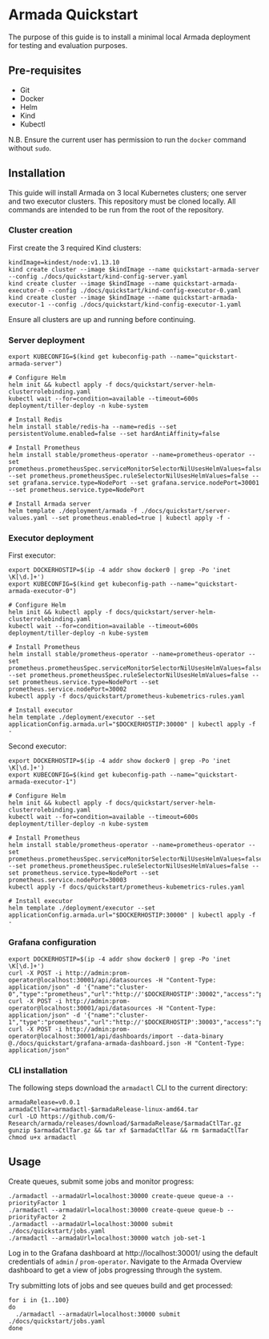 # Armada Quickstart

The purpose of this guide is to install a minimal local Armada deployment for testing and evaluation purposes.

## Pre-requisites
- Git
- Docker
- Helm
- Kind
- Kubectl

N.B.  Ensure the current user has permission to run the `docker` command without `sudo`.

## Installation
This guide will install Armada on 3 local Kubernetes clusters; one server and two executor clusters. 
This repository must be cloned locally. All commands are intended to be run from the root of the repository.

### Cluster creation

First create the 3 required Kind clusters:
```
kindImage=kindest/node:v1.13.10
kind create cluster --image $kindImage --name quickstart-armada-server --config ./docs/quickstart/kind-config-server.yaml
kind create cluster --image $kindImage --name quickstart-armada-executor-0 --config ./docs/quickstart/kind-config-executor-0.yaml
kind create cluster --image $kindImage --name quickstart-armada-executor-1 --config ./docs/quickstart/kind-config-executor-1.yaml
```

Ensure all clusters are up and running before continuing.

### Server deployment
```
export KUBECONFIG=$(kind get kubeconfig-path --name="quickstart-armada-server")

# Configure Helm
helm init && kubectl apply -f docs/quickstart/server-helm-clusterrolebinding.yaml
kubectl wait --for=condition=available --timeout=600s deployment/tiller-deploy -n kube-system

# Install Redis
helm install stable/redis-ha --name=redis --set persistentVolume.enabled=false --set hardAntiAffinity=false

# Install Prometheus
helm install stable/prometheus-operator --name=prometheus-operator --set prometheus.prometheusSpec.serviceMonitorSelectorNilUsesHelmValues=false --set prometheus.prometheusSpec.ruleSelectorNilUsesHelmValues=false --set grafana.service.type=NodePort --set grafana.service.nodePort=30001 --set prometheus.service.type=NodePort

# Install Armada server
helm template ./deployment/armada -f ./docs/quickstart/server-values.yaml --set prometheus.enabled=true | kubectl apply -f -
```
### Executor deployment

First executor:
```
export DOCKERHOSTIP=$(ip -4 addr show docker0 | grep -Po 'inet \K[\d.]+')
export KUBECONFIG=$(kind get kubeconfig-path --name="quickstart-armada-executor-0")	

# Configure Helm
helm init && kubectl apply -f docs/quickstart/server-helm-clusterrolebinding.yaml
kubectl wait --for=condition=available --timeout=600s deployment/tiller-deploy -n kube-system

# Install Prometheus
helm install stable/prometheus-operator --name=prometheus-operator --set prometheus.prometheusSpec.serviceMonitorSelectorNilUsesHelmValues=false --set prometheus.prometheusSpec.ruleSelectorNilUsesHelmValues=false --set prometheus.service.type=NodePort --set prometheus.service.nodePort=30002
kubectl apply -f docs/quickstart/prometheus-kubemetrics-rules.yaml

# Install executor
helm template ./deployment/executor --set applicationConfig.armada.url="$DOCKERHOSTIP:30000" | kubectl apply -f -
```
Second executor:
```
export DOCKERHOSTIP=$(ip -4 addr show docker0 | grep -Po 'inet \K[\d.]+')
export KUBECONFIG=$(kind get kubeconfig-path --name="quickstart-armada-executor-1")	

# Configure Helm
helm init && kubectl apply -f docs/quickstart/server-helm-clusterrolebinding.yaml
kubectl wait --for=condition=available --timeout=600s deployment/tiller-deploy -n kube-system

# Install Prometheus
helm install stable/prometheus-operator --name=prometheus-operator --set prometheus.prometheusSpec.serviceMonitorSelectorNilUsesHelmValues=false --set prometheus.prometheusSpec.ruleSelectorNilUsesHelmValues=false --set prometheus.service.type=NodePort --set prometheus.service.nodePort=30003
kubectl apply -f docs/quickstart/prometheus-kubemetrics-rules.yaml

# Install executor
helm template ./deployment/executor --set applicationConfig.armada.url="$DOCKERHOSTIP:30000" | kubectl apply -f -
```
### Grafana configuration

```
export DOCKERHOSTIP=$(ip -4 addr show docker0 | grep -Po 'inet \K[\d.]+')
curl -X POST -i http://admin:prom-operator@localhost:30001/api/datasources -H "Content-Type: application/json" -d '{"name":"cluster-0","type":"prometheus","url":"http://'$DOCKERHOSTIP':30002","access":"proxy","basicAuth":false}'
curl -X POST -i http://admin:prom-operator@localhost:30001/api/datasources -H "Content-Type: application/json" -d '{"name":"cluster-1","type":"prometheus","url":"http://'$DOCKERHOSTIP':30003","access":"proxy","basicAuth":false}'
curl -X POST -i http://admin:prom-operator@localhost:30001/api/dashboards/import --data-binary @./docs/quickstart/grafana-armada-dashboard.json -H "Content-Type: application/json"
```
### CLI installation

The following steps download the `armadactl` CLI to the current directory:
```
armadaRelease=v0.0.1
armadaCtlTar=armadactl-$armadaRelease-linux-amd64.tar
curl -LO https://github.com/G-Research/armada/releases/download/$armadaRelease/$armadaCtlTar.gz
gunzip $armadaCtlTar.gz && tar xf $armadaCtlTar && rm $armadaCtlTar
chmod u+x armadactl
```

## Usage
Create queues, submit some jobs and monitor progress:
```
./armadactl --armadaUrl=localhost:30000 create-queue queue-a --priorityFactor 1
./armadactl --armadaUrl=localhost:30000 create-queue queue-b --priorityFactor 2
./armadactl --armadaUrl=localhost:30000 submit ./docs/quickstart/jobs.yaml
./armadactl --armadaUrl=localhost:30000 watch job-set-1
```
Log in to the Grafana dashboard at http://localhost:30001/ using the default credentials of `admin` / `prom-operator`.
Navigate to the Armada Overview dashboard to get a view of jobs progressing through the system.

Try submitting lots of jobs and see queues build and get processed:

```
for i in {1..100}
do
  ./armadactl --armadaUrl=localhost:30000 submit ./docs/quickstart/jobs.yaml
done
```
